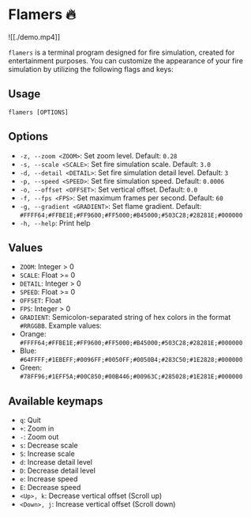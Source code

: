 # Flamers 🔥

![[./demo.mp4]]

`flamers` is a terminal program designed for fire simulation, created for 
entertainment purposes. You can customize the appearance of your fire 
simulation by utilizing the following flags and keys:

## Usage

```
flamers [OPTIONS]
```

## Options

- `-z, --zoom <ZOOM>`: Set zoom level. Default: `0.28`
- `-s, --scale <SCALE>`: Set fire simulation scale. Default: `3.0`
- `-d, --detail <DETAIL>`: Set fire simulation detail level. Default: `3`
- `-p, --speed <SPEED>`: Set fire simulation speed. Default: `0.0006`
- `-o, --offset <OFFSET>`: Set vertical offset. Default: `0.0`
- `-f, --fps <FPS>`: Set maximum frames per second. Default: `60`
- `-g, --gradient <GRADIENT>`: Set flame gradient. Default: `#FFFF64;#FFBE1E;#FF9600;#FF5000;#B45000;#503C28;#28281E;#000000`
- `-h, --help`: Print help

## Values

-  `ZOOM`: Integer > 0
-  `SCALE`: Float >= 0
-  `DETAIL`: Integer > 0
-  `SPEED`: Float >= 0
-  `OFFSET`: Float
-  `FPS`: Integer > 0
-  `GRADIENT`: Semicolon-separated string of hex colors in the format `#RRGGBB`.
  Example values:
  -  Orange: `#FFFF64;#FFBE1E;#FF9600;#FF5000;#B45000;#503C28;#28281E;#000000`
  -  Blue:   `#64FFFF;#1EBEFF;#0096FF;#0050FF;#0050B4;#283C50;#1E2828;#000000`
  -  Green:  `#78FF96;#1EFF5A;#00C850;#00B446;#00963C;#285028;#1E281E;#000000`

## Available keymaps

- `q`: Quit
- `+`: Zoom in
- `-`: Zoom out
- `s`: Decrease scale
- `S`: Increase scale
- `d`: Increase detail level
- `D`: Decrease detail level
- `e`: Increase speed
- `E`: Decrease speed
- `<Up>, k`: Decrease vertical offset (Scroll up)
- `<Down>, j`: Increase vertical offset (Scroll down)

